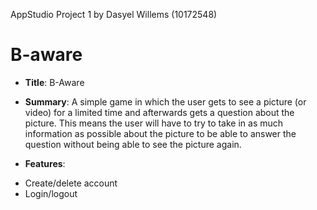AppStudio Project 1 by Dasyel Willems (10172548)

# B-aware #


+   __Title__:     B-Aware

+   __Summary__:   A simple game in which the user gets to see a picture (or video) for a limited time and afterwards 
gets a question about the picture. This means the user will have to try to take in as much information as 
possible about the picture to be able to answer the question without being able to see the picture again.

+   __Features__:   
-   Create/delete account
-   Login/logout


